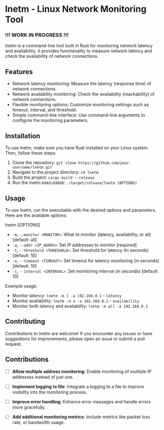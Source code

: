 # lnetm - Linux Network Monitoring Tool
### !!! WORK IN PROGRESS !!!
lnetm is a command-line tool built in Rust for monitoring network latency and availability. It provides functionality to measure network latency and check the availability of network connections.

## Features

- Network latency monitoring: Measure the latency (response time) of network connections.
- Network availability monitoring: Check the availability (reachability) of network connections.
- Flexible monitoring options: Customize monitoring settings such as timeout, interval, and threshold.
- Simple command-line interface: Use command-line arguments to configure the monitoring parameters.

## Installation

To use lnetm, make sure you have Rust installed on your Linux system. Then, follow these steps:

1. Clone the repository: `git clone https://github.com/your-username/lnetm.git`
2. Navigate to the project directory: `cd lnetm`
3. Build the project: `cargo build --release`
4. Run the lnetm executable: `./target/release/lnetm [OPTIONS]`

## Usage

To use lnetm, run the executable with the desired options and parameters. Here are the available options:

lnetm [OPTIONS]
- `-m`, `--monitor <MONITOR>`: What to monitor (latency, availability, or all) [default: all]
- `-a`, `--addr <IP_ADDRS>`: Set IP addresses to monitor [required]
- `-t`, `--threshold <THRESHOLD>`: Set threshold for latency (in seconds) [default: 10]
- `-o`, `--timeout <TIMEOUT>`: Set timeout for latency monitoring (in seconds) [default: 10]
- `-i`, `--interval <INTERVAL>`: Set monitoring interval (in seconds) [default: 10]



Example usage:

- Monitor latency: `lnetm -m l -a 192.168.0.1` - `latency`
- Monitor availability: `lnetm -m a -a 192.168.0.1` - `availability`
- Monitor both latency and availability: `lnetm -m all -a 192.168.0.1`

## Contributing

Contributions to lnetm are welcome! If you encounter any issues or have suggestions for improvements, please open an issue or submit a pull request.

Contributions
-------------

- [ ] **Allow multiple address monitoring**: Enable monitoring of multiple IP addresses instead of just one.
- [ ] **Implement logging to file**: Integrate a logging to a file to improve visibility into the monitoring process.
- [ ] **Improve error handling**: Enhance error messages and handle errors more gracefully.
- [ ] **Add additional monitoring metrics**: Include metrics like packet loss rate, or bandwidth usage.

